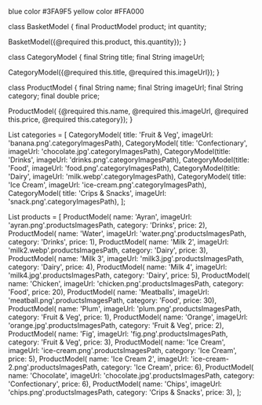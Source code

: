 blue color #3FA9F5
yellow color #FFA000

class BasketModel {
final ProductModel product;
int quantity;

BasketModel({@required this.product, this.quantity});
}

class CategoryModel {
final String title;
final String imageUrl;

CategoryModel({@required this.title, @required this.imageUrl});
}

class ProductModel {
final String name;
final String imageUrl;
final String category;
final double price;

ProductModel(
{@required this.name,
@required this.imageUrl,
@required this.price,
@required this.category});
}

List<CategoryModel> categories = [
CategoryModel(
title: 'Fruit & Veg', imageUrl: 'banana.png'.categoryImagesPath),
CategoryModel(
title: 'Confectionary', imageUrl: 'chocolate.jpg'.categoryImagesPath),
CategoryModel(title: 'Drinks', imageUrl: 'drinks.png'.categoryImagesPath),
CategoryModel(title: 'Food', imageUrl: 'food.png'.categoryImagesPath),
CategoryModel(title: 'Dairy', imageUrl: 'milk.webp'.categoryImagesPath),
CategoryModel(
title: 'Ice Cream', imageUrl: 'ice-cream.png'.categoryImagesPath),
CategoryModel(
title: 'Crips & Snacks', imageUrl: 'snack.png'.categoryImagesPath),
];

List<ProductModel> products = [
ProductModel(
name: 'Ayran',
imageUrl: 'ayran.png'.productsImagesPath,
category: 'Drinks',
price: 2),
ProductModel(
name: 'Water',
imageUrl: 'water.png'.productsImagesPath,
category: 'Drinks',
price: 1),
ProductModel(
name: 'Milk 2',
imageUrl: 'milk2.webp'.productsImagesPath,
category: 'Dairy',
price: 3),
ProductModel(
name: 'Milk 3',
imageUrl: 'milk3.jpg'.productsImagesPath,
category: 'Dairy',
price: 4),
ProductModel(
name: 'Milk 4',
imageUrl: 'milk4.jpg'.productsImagesPath,
category: 'Dairy',
price: 5),
ProductModel(
name: 'Chicken',
imageUrl: 'chicken.png'.productsImagesPath,
category: 'Food',
price: 20),
ProductModel(
name: 'Meatballs',
imageUrl: 'meatball.png'.productsImagesPath,
category: 'Food',
price: 30),
ProductModel(
name: 'Plum',
imageUrl: 'plum.png'.productsImagesPath,
category: 'Fruit & Veg',
price: 1),
ProductModel(
name: 'Orange',
imageUrl: 'orange.jpg'.productsImagesPath,
category: 'Fruit & Veg',
price: 2),
ProductModel(
name: 'Fig',
imageUrl: 'fig.png'.productsImagesPath,
category: 'Fruit & Veg',
price: 3),
ProductModel(
name: 'Ice Cream',
imageUrl: 'ice-cream.png'.productsImagesPath,
category: 'Ice Cream',
price: 5),
ProductModel(
name: 'Ice Cream 2',
imageUrl: 'ice-cream-2.png'.productsImagesPath,
category: 'Ice Cream',
price: 6),
ProductModel(
name: 'Chocolate',
imageUrl: 'chocolate.jpg'.productsImagesPath,
category: 'Confectionary',
price: 6),
ProductModel(
name: 'Chips',
imageUrl: 'chips.png'.productsImagesPath,
category: 'Crips & Snacks',
price: 3),
];
